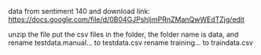 data from sentiment 140 and download link:
https://docs.google.com/file/d/0B04GJPshIjmPRnZManQwWEdTZjg/edit


unzip the file put the csv files in the folder, the folder name is data, and rename testdata.manual... to testdata.csv
rename training... to traindata.csv